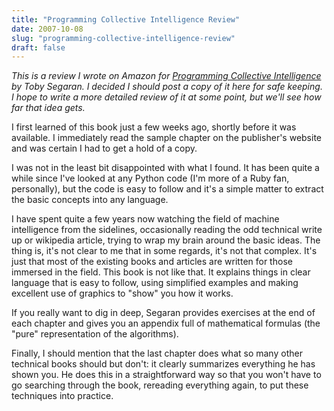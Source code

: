 ```yaml
---
title: "Programming Collective Intelligence Review"
date: 2007-10-08
slug: "programming-collective-intelligence-review"
draft: false
---
```

_This is a review I wrote on Amazon for [Programming Collective Intelligence](https://www.amazon.com/Programming-Collective-Intelligence-Building-Applications/dp/0596529325/) by Toby Segaran. I decided I should post a copy of it here for safe keeping. I hope to write a more detailed review of it at some point, but we'll see how far that idea gets._

I first learned of this book just a few weeks ago, shortly before it was available. I immediately read the sample chapter on the publisher's website and was certain I had to get a hold of a copy.

I was not in the least bit disappointed with what I found. It has been quite a while since I've looked at any Python code (I'm more of a Ruby fan, personally), but the code is easy to follow and it's a simple matter to extract the basic concepts into any language.

I have spent quite a few years now watching the field of machine intelligence from the sidelines, occasionally reading the odd technical write up or wikipedia article, trying to wrap my brain around the basic ideas. The thing is, it's not clear to me that in some regards, it's not that complex. It's just that most of the existing books and articles are written for those immersed in the field. This book is not like that. It explains things in clear language that is easy to follow, using simplified examples and making excellent use of graphics to "show" you how it works.

If you really want to dig in deep, Segaran provides exercises at the end of each chapter and gives you an appendix full of mathematical formulas (the "pure" representation of the algorithms).

Finally, I should mention that the last chapter does what so many other technical books should but don't: it clearly summarizes everything he has shown you. He does this in a straightforward way so that you won't have to go searching through the book, rereading everything again, to put these techniques into practice.
